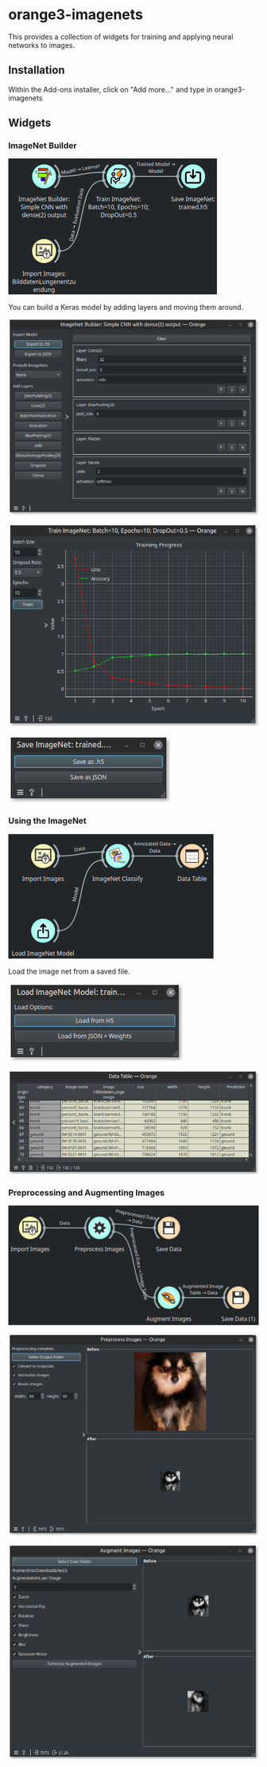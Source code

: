 # orange3-imagenets

This provides a collection of widgets for training and applying neural networks to images.

## Installation

Within the Add-ons installer, click on "Add more..." and type in orange3-imagenets

## Widgets

### ImageNet Builder

![Basic training workflow](imgs/training-workflow.png)

You can build a Keras model by adding layers and moving them around.

![Simple CNN with Dense(2) output](imgs/simple-cnn-builder.png)

![Training graph](imgs/training-graph.png)

![Saving the ImageNet model](imgs/save-model.png)

### Using the ImageNet

![Basic classification workflow](imgs/classify-workflow.png)

Load the image net from a saved file.

![Loading the model](imgs/load-model.png)

![Viewing the classification results](imgs/classified-data-table.png)

### Preprocessing and Augmenting Images

![Preprocess and Augment Workflow](imgs/preprocess-and-augment-workflow.png)

![Preprocess image widget](imgs/preprocess.png)

![Augment image widget](imgs/augment.png)

